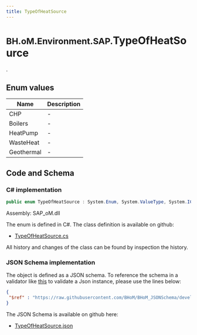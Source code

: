```yaml
---
title: TypeOfHeatSource
---
```


# <small>BH.oM.Environment.SAP.</small>**TypeOfHeatSource**

.

## Enum values

| Name            | Description                                                    |
|-----------------|----------------------------------------------------------------|
| CHP |  -  |
| Boilers |  -  |
| HeatPump |  -  |
| WasteHeat |  -  |
| Geothermal |  -  |


## Code and Schema

### C# implementation

``` C# title="C#"
public enum TypeOfHeatSource : System.Enum, System.ValueType, System.IComparable, System.ISpanFormattable, System.IFormattable, System.IConvertible
```

Assembly: SAP_oM.dll

The enum is defined in C#. The class definition is available on github:

- [TypeOfHeatSource.cs](https://github.com/BHoM/SAP_Toolkit/blob/develop/SAP_oM/Enums\TypeOfHeatSource.cs)

All history and changes of the class can be found by inspection the history.
### JSON Schema implementation

The object is defined as a JSON schema. To reference the schema in a validator like [this](https://www.jsonschemavalidator.net/) to validate a Json instance, please use the lines below:

``` json title="JSON Schema"
{
 "$ref" : "https://raw.githubusercontent.com/BHoM/BHoM_JSONSchema/develop/SAP_oM/SAP/TypeOfHeatSource.json"
}
```

The JSON Schema is available on github here:

- [TypeOfHeatSource.json](https://github.com/BHoM/BHoM_JSONSchema/blob/develop/SAP_oM/SAP/TypeOfHeatSource.json)
